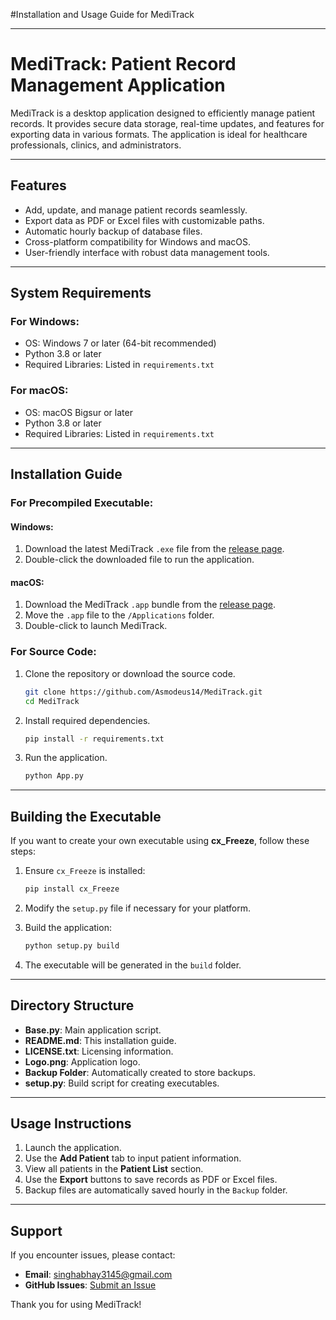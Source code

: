 #Installation and Usage Guide for MediTrack

---

# **MediTrack: Patient Record Management Application**
MediTrack is a desktop application designed to efficiently manage patient records. It provides secure data storage, real-time updates, and features for exporting data in various formats. The application is ideal for healthcare professionals, clinics, and administrators.

---

## **Features**
- Add, update, and manage patient records seamlessly.
- Export data as PDF or Excel files with customizable paths.
- Automatic hourly backup of database files.
- Cross-platform compatibility for Windows and macOS.
- User-friendly interface with robust data management tools.

---

## **System Requirements**
### For Windows:
- OS: Windows 7 or later (64-bit recommended)
- Python 3.8 or later
- Required Libraries: Listed in `requirements.txt`

### For macOS:
- OS: macOS Bigsur or later
- Python 3.8 or later
- Required Libraries: Listed in `requirements.txt`

---

## **Installation Guide**
### For Precompiled Executable:
#### Windows:
1. Download the latest MediTrack `.exe` file from the [release page](https://github.com/Asmodeus14/MediTrack/releases).
2. Double-click the downloaded file to run the application.

#### macOS:
1. Download the MediTrack `.app` bundle from the [release page](https://github.com/Asmodeus14/MediTrack/releases).
2. Move the `.app` file to the `/Applications` folder.
3. Double-click to launch MediTrack.

### For Source Code:
1. Clone the repository or download the source code.
   ```bash
   git clone https://github.com/Asmodeus14/MediTrack.git
   cd MediTrack
   ```

2. Install required dependencies.
   ```bash
   pip install -r requirements.txt
   ```

3. Run the application.
   ```bash
   python App.py
   ```

---

## **Building the Executable**
If you want to create your own executable using **cx_Freeze**, follow these steps:

1. Ensure `cx_Freeze` is installed:
   ```bash
   pip install cx_Freeze
   ```

2. Modify the `setup.py` file if necessary for your platform.

3. Build the application:
   ```bash
   python setup.py build
   ```

4. The executable will be generated in the `build` folder.

---

## **Directory Structure**
- **Base.py**: Main application script.
- **README.md**: This installation guide.
- **LICENSE.txt**: Licensing information.
- **Logo.png**: Application logo.
- **Backup Folder**: Automatically created to store backups.
- **setup.py**: Build script for creating executables.

---

## **Usage Instructions**
1. Launch the application.
2. Use the **Add Patient** tab to input patient information.
3. View all patients in the **Patient List** section.
4. Use the **Export** buttons to save records as PDF or Excel files.
5. Backup files are automatically saved hourly in the `Backup` folder.

---

## **Support**
If you encounter issues, please contact:
- **Email**: singhabhay3145@gmail.com
- **GitHub Issues**: [Submit an Issue](https://github.com/Asmodeus14/MediTrack/issues/new)

Thank you for using MediTrack!

